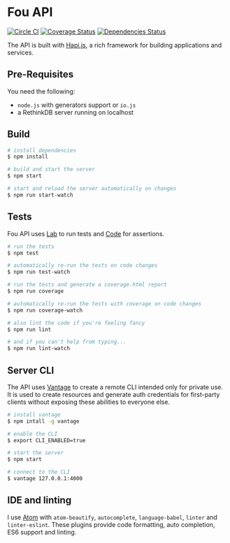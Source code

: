 # Fou API

[![Circle CI](https://circleci.com/gh/FOUfashion/api.svg?style=svg)](https://circleci.com/gh/FOUfashion/api)
[![Coverage Status](https://coveralls.io/repos/FOUfashion/api/badge.svg?branch=master&service=github)](https://coveralls.io/github/FOUfashion/api?branch=master)
[![Dependencies Status](https://david-dm.org/FOUfashion/api.png)](https://david-dm.org/FOUfashion/api)

The API is built with [Hapi.js](http://hapijs.com/), a rich framework for building applications and services.

## Pre-Requisites

You need the following:

- `node.js` with generators support or `io.js`
- a RethinkDB server running on localhost

## Build

```bash
# install dependencies
$ npm install

# build and start the server
$ npm start

# start and reload the server automatically on changes
$ npm run start-watch
```

## Tests

Fou API uses [Lab](https://github.com/hapijs/lab) to run tests and [Code](https://github.com/hapijs/code) for assertions.

```bash
# run the tests
$ npm test

# automatically re-run the tests on code changes
$ npm run test-watch

# run the tests and generate a coverage.html report
$ npm run coverage

# automatically re-run the tests with coverage on code changes
$ npm run coverage-watch

# also lint the code if you're feeling fancy
$ npm run lint

# and if you can't help from typing...
$ npm run lint-watch
```

## Server CLI

The API uses [Vantage](https://github.com/dthree/vantage) to create a remote CLI intended only for private use. It is used to create resources and generate auth credentials for first-party clients without exposing these abilities to everyone else.

```bash
# install vantage
$ npm intall -g vantage

# enable the CLI
$ export CLI_ENABLED=true

# start the server
$ npm start

# connect to the CLI
$ vantage 127.0.0.1:4000
```

## IDE and linting

I use [Atom](https://atom.io/) with `atom-beautify`, `autocomplete`, `language-babel`, `linter` and `linter-eslint`. These plugins provide code formatting, auto completion, ES6 support and linting.
